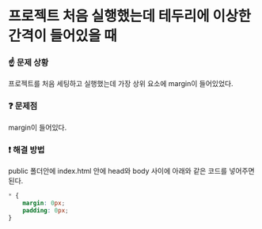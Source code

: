 # 프로젝트 처음 실행했는데 테두리에 이상한 간격이 들어있을 때

### ☝️ 문제 상황
프로젝트를 처음 세팅하고 실행했는데 가장 상위 요소에 margin이 들어있었다.

### ❓ 문제점
margin이 들어있다.

### ❗️ 해결 방법
public 폴더안에 index.html 안에 head와 body 사이에 아래와 같은 코드를 넣어주면 된다.  
  
```css
* {
    margin: 0px;
    padding: 0px;
}
```
